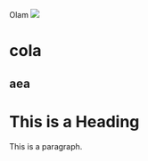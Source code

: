 Olam
<img src="https://pa1.narvii.com/7707/b567928b5c78e15f517f40fc504f65c88082107ar1-450-150_hq.gif">
<html>
<head>
<title>Page Title</title>
</head>
<body>
  

<h1>cola</h1>
<h2>aea</h2>  
<h1>This is a Heading</h1>
<p>This is a paragraph.</p>

</body>
</html>
